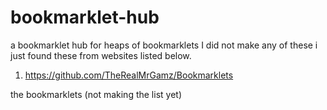 # bookmarklet-hub
a bookmarklet hub for heaps of bookmarklets
I did not make any of these i just found these from websites listed below.
1. https://github.com/TheRealMrGamz/Bookmarklets

the bookmarklets (not making the list yet) 
